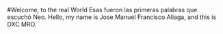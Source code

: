 #Welcome, to the real World
Esas fueron las primeras palabras que escuchó Neo. Hello, my name is Jose Manuel Francisco Aliaga, and this is DXC MRO.
